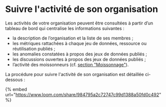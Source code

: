 # Suivre l'activité de son organisation

Les activités de votre organisation peuvent être consultées à partir d’un tableau de bord qui centralise les informations suivantes :

* la description de l’organisation et la liste de ses membres ;
* les métriques rattachées à chaque jeu de données, ressource ou réutilisation publiés ;
* les anomalies constatées à propos des jeux de données publiés ;
* les discussions ouvertes à propos des jeux de données publiés ;
* l’activité des moissonneurs (cf. [section "Moissonnage"](../../../guides/guide-data.gouv.fr/moissonage.md)).

La procédure pour suivre l'activité de son organisation est détaillée ci-dessous :&#x20;

{% embed url="https://www.loom.com/share/984795a2c72747c99d1388a50fd0c492" %}
